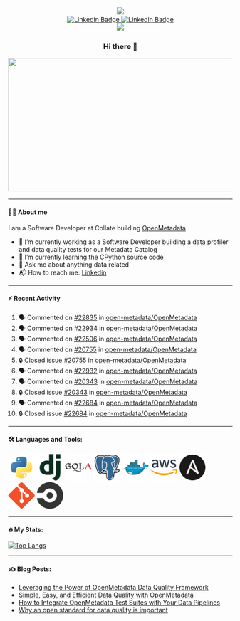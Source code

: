 <div id="header" align="center">
  <img src="https://media.giphy.com/media/5eLDrEaRGHegx2FeF2/giphy.gif" width="100"/>
</div>
<div id="badges" align="center">
  <a href="https://www.linkedin.com/in/teddycrepineau/">
    <img src="https://shields.io/badge/Linkedin-blue?logo=linkedin&logoColor=white&style=for-the-badge" alt="Linkedin Badge"/>
  </a>
  <a href="https://medium.com/@teddycrpineau">
    <img src="https://shields.io/badge/Medium-black?logo=medium&logoColor=white&style=for-the-badge" alt="Linkedin Badge"/>
  </a>
</div>
<div align="center">
  <img src="https://komarev.com/ghpvc/?username=TeddyCr&color=blue&style=flat-square" />
</div>

<h3 align="center">
Hi there 👋
</h3>
<div align="center">
  <img src="https://media.giphy.com/media/L8K62iTDkzGX6/giphy.gif" width="600" height="300"/>
</div>

---

#### :technologist: About me
I am a Software Developer at Collate building <a href="https://open-metadata.org"/>OpenMetadata</a>
- 🔭 I’m currently working as a Software Developer building a data profiler and data quality tests for our Metadata Catalog
- 🐍 I’m currently learning the CPython source code
- 💬 Ask me about anything data related
- 📬 How to reach me: [Linkedin](https://shields.io/badge/Linkedin-blue?logo=linkedin&logoColor=white&style=for-the-badge)

---

#### ⚡️ Recent Activity
<!--START_SECTION:activity-->
1. 🗣 Commented on [#22835](https://github.com/open-metadata/OpenMetadata/issues/22835#issuecomment-3197436081) in [open-metadata/OpenMetadata](https://github.com/open-metadata/OpenMetadata)
2. 🗣 Commented on [#22934](https://github.com/open-metadata/OpenMetadata/issues/22934#issuecomment-3197430574) in [open-metadata/OpenMetadata](https://github.com/open-metadata/OpenMetadata)
3. 🗣 Commented on [#22506](https://github.com/open-metadata/OpenMetadata/issues/22506#issuecomment-3196878667) in [open-metadata/OpenMetadata](https://github.com/open-metadata/OpenMetadata)
4. 🗣 Commented on [#20755](https://github.com/open-metadata/OpenMetadata/issues/20755#issuecomment-3195725167) in [open-metadata/OpenMetadata](https://github.com/open-metadata/OpenMetadata)
5. 🔒 Closed issue [#20755](https://github.com/open-metadata/OpenMetadata/issues/20755) in [open-metadata/OpenMetadata](https://github.com/open-metadata/OpenMetadata)
6. 🗣 Commented on [#22932](https://github.com/open-metadata/OpenMetadata/pull/22932#issuecomment-3195593590) in [open-metadata/OpenMetadata](https://github.com/open-metadata/OpenMetadata)
7. 🗣 Commented on [#20343](https://github.com/open-metadata/OpenMetadata/issues/20343#issuecomment-3195316674) in [open-metadata/OpenMetadata](https://github.com/open-metadata/OpenMetadata)
8. 🔒 Closed issue [#20343](https://github.com/open-metadata/OpenMetadata/issues/20343) in [open-metadata/OpenMetadata](https://github.com/open-metadata/OpenMetadata)
9. 🗣 Commented on [#22684](https://github.com/open-metadata/OpenMetadata/issues/22684#issuecomment-3144456592) in [open-metadata/OpenMetadata](https://github.com/open-metadata/OpenMetadata)
10. 🔒 Closed issue [#22684](https://github.com/open-metadata/OpenMetadata/issues/22684) in [open-metadata/OpenMetadata](https://github.com/open-metadata/OpenMetadata)
<!--END_SECTION:activity-->

---

#### :hammer_and_wrench: Languages and Tools:
<div>
   <img src="https://github.com/devicons/devicon/blob/master/icons/python/python-original.svg" width="60" height="60"/>
   <img src="https://github.com/devicons/devicon/blob/master/icons/django/django-plain.svg" width="60" height="60"/>
   <img src="https://github.com/devicons/devicon/blob/master/icons/sqlalchemy/sqlalchemy-original.svg" width="60" height="60"/>
   <img src="https://github.com/devicons/devicon/blob/master/icons/postgresql/postgresql-original.svg" width="60" height="60"/>
   <img src="https://github.com/devicons/devicon/blob/master/icons/docker/docker-original.svg" width="60" height="60"/>
   <img src="https://github.com/devicons/devicon/blob/master/icons/amazonwebservices/amazonwebservices-original.svg" width="60" height="60"/>
   <img src="https://github.com/devicons/devicon/blob/master/icons/ansible/ansible-original.svg" width="60" height="60"/>
   <img src="https://github.com/devicons/devicon/blob/master/icons/git/git-original.svg" width="60" height="60"/>
   <img src="https://github.com/devicons/devicon/blob/master/icons/circleci/circleci-plain.svg" width="60" height="60"/>
</div>

---

#### 🔥 My Stats:
[![Top Langs](https://github-readme-stats.vercel.app/api/top-langs/?username=TeddyCr&layout=compact&hide=javascript,html,css)](https://github.com/anuraghazra/github-readme-stats)

---

#### ✍️ Blog Posts:
<!-- BLOG-POST-LIST:START -->
- [Leveraging the Power of OpenMetadata Data Quality Framework](https://blog.open-metadata.org/leveraging-the-power-of-openmetadata-data-quality-framework-385ba2d8eaf?source=rss-16e0670af08f------2)
- [Simple, Easy, and Efficient Data Quality with OpenMetadata](https://blog.open-metadata.org/simple-easy-and-efficient-data-quality-with-openmetadata-1c4e7d329364?source=rss-16e0670af08f------2)
- [How to Integrate OpenMetadata Test Suites with Your Data Pipelines](https://blog.open-metadata.org/how-to-integrate-openmetadata-test-suites-with-your-data-pipelines-d83fb55fa494?source=rss-16e0670af08f------2)
- [Why an open standard for data quality is important](https://blog.open-metadata.org/why-are-we-building-a-data-quality-standard-1753fae87259?source=rss-16e0670af08f------2)
<!-- BLOG-POST-LIST:END -->
